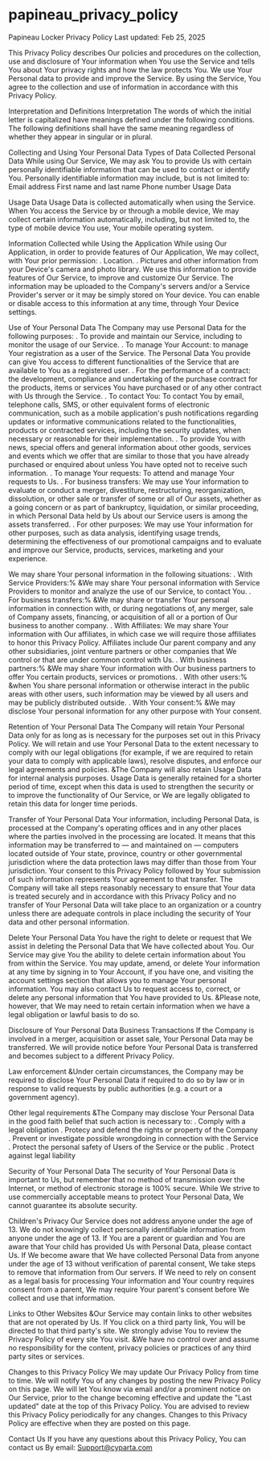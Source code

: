 # papineau_privacy_policy

Papineau Locker Privacy Policy Last updated: Feb 25, 2025

This Privacy Policy describes Our policies and procedures on the collection, use and disclosure of Your information when You use the Service and tells You about Your privacy rights and how the law protects You. We use Your Personal data to provide and improve the Service. By using the Service, You agree to the collection and use of information in accordance with this Privacy Policy.

Interpretation and Definitions Interpretation The words of which the initial letter is capitalized have meanings defined under the following conditions. The following definitions shall have the same meaning regardless of whether they appear in singular or in plural.

Collecting and Using Your Personal Data Types of Data Collected Personal Data While using Our Service, We may ask You to provide Us with certain personally identifiable information that can be used to contact or identify You. Personally identifiable information may include, but is not limited to: Email address First name and last name Phone number Usage Data

Usage Data Usage Data is collected automatically when using the Service. When You access the Service by or through a mobile device, We may collect certain information automatically, including, but not limited to, the type of mobile device You use, Your mobile operating system.

Information Collected while Using the Application While using Our Application, in order to provide features of Our Application, We may collect, with Your prior permission: . Location. . Pictures and other information from your Device's camera and photo library. We use this information to provide features of Our Service, to improve and customize Our Service. The information may be uploaded to the Company's servers and/or a Service Provider's server or it may be simply stored on Your device. You can enable or disable access to this information at any time, through Your Device settings.

Use of Your Personal Data The Company may use Personal Data for the following purposes: . To provide and maintain our Service, including to monitor the usage of our Service. . To manage Your Account: to manage Your registration as a user of the Service. The Personal Data You provide can give You access to different functionalities of the Service that are available to You as a registered user. . For the performance of a contract: the development, compliance and undertaking of the purchase contract for the products, items or services You have purchased or of any other contract with Us through the Service. . To contact You: To contact You by email, telephone calls, SMS, or other equivalent forms of electronic communication, such as a mobile application's push notifications regarding updates or informative communications related to the functionalities, products or contracted services, including the security updates, when necessary or reasonable for their implementation. . To provide You with news, special offers and general information about other goods, services and events which we offer that are similar to those that you have already purchased or enquired about unless You have opted not to receive such information. . To manage Your requests: To attend and manage Your requests to Us. . For business transfers: We may use Your information to evaluate or conduct a merger, divestiture, restructuring, reorganization, dissolution, or other sale or transfer of some or all of Our assets, whether as a going concern or as part of bankruptcy, liquidation, or similar proceeding, in which Personal Data held by Us about our Service users is among the assets transferred. . For other purposes: We may use Your information for other purposes, such as data analysis, identifying usage trends, determining the effectiveness of our promotional campaigns and to evaluate and improve our Service, products, services, marketing and your experience.

We may share Your personal information in the following situations: . With Service Providers:% &We may share Your personal information with Service Providers to monitor and analyze the use of our Service, to contact You. . For business transfers:% &We may share or transfer Your personal information in connection with, or during negotiations of, any merger, sale of Company assets, financing, or acquisition of all or a portion of Our business to another company. . With Affiliates: We may share Your information with Our affiliates, in which case we will require those affiliates to honor this Privacy Policy. Affiliates include Our parent company and any other subsidiaries, joint venture partners or other companies that We control or that are under common control with Us. . With business partners:% &We may share Your information with Our business partners to offer You certain products, services or promotions. . With other users:% &when You share personal information or otherwise interact in the public areas with other users, such information may be viewed by all users and may be publicly distributed outside. . With Your consent:% &We may disclose Your personal information for any other purpose with Your consent.

Retention of Your Personal Data The Company will retain Your Personal Data only for as long as is necessary for the purposes set out in this Privacy Policy. We will retain and use Your Personal Data to the extent necessary to comply with our legal obligations (for example, if we are required to retain your data to comply with applicable laws), resolve disputes, and enforce our legal agreements and policies. &The Company will also retain Usage Data for internal analysis purposes. Usage Data is generally retained for a shorter period of time, except when this data is used to strengthen the security or to improve the functionality of Our Service, or We are legally obligated to retain this data for longer time periods.

Transfer of Your Personal Data Your information, including Personal Data, is processed at the Company's operating offices and in any other places where the parties involved in the processing are located. It means that this information may be transferred to — and maintained on — computers located outside of Your state, province, country or other governmental jurisdiction where the data protection laws may differ than those from Your jurisdiction. Your consent to this Privacy Policy followed by Your submission of such information represents Your agreement to that transfer. The Company will take all steps reasonably necessary to ensure that Your data is treated securely and in accordance with this Privacy Policy and no transfer of Your Personal Data will take place to an organization or a country unless there are adequate controls in place including the security of Your data and other personal information.

Delete Your Personal Data You have the right to delete or request that We assist in deleting the Personal Data that We have collected about You. Our Service may give You the ability to delete certain information about You from within the Service. You may update, amend, or delete Your information at any time by signing in to Your Account, if you have one, and visiting the account settings section that allows you to manage Your personal information. You may also contact Us to request access to, correct, or delete any personal information that You have provided to Us. &Please note, however, that We may need to retain certain information when we have a legal obligation or lawful basis to do so.

Disclosure of Your Personal Data Business Transactions If the Company is involved in a merger, acquisition or asset sale, Your Personal Data may be transferred. We will provide notice before Your Personal Data is transferred and becomes subject to a different Privacy Policy.

Law enforcement &Under certain circumstances, the Company may be required to disclose Your Personal Data if required to do so by law or in response to valid requests by public authorities (e.g. a court or a government agency).

Other legal requirements &The Company may disclose Your Personal Data in the good faith belief that such action is necessary to: . Comply with a legal obligation . Protecy and defend the rights or property of the Company . Prevent or investigate possible wrongdoing in connection with the Service . Protect the personal safety of Users of the Service or the public . Protect against legal liability

Security of Your Personal Data The security of Your Personal Data is important to Us, but remember that no method of transmission over the Internet, or method of electronic storage is 100% secure. While We strive to use commercially acceptable means to protect Your Personal Data, We cannot guarantee its absolute security.

Children's Privacy Our Service does not address anyone under the age of 13. We do not knowingly collect personally identifiable information from anyone under the age of 13. If You are a parent or guardian and You are aware that Your child has provided Us with Personal Data, please contact Us. If We become aware that We have collected Personal Data from anyone under the age of 13 without verification of parental consent, We take steps to remove that information from Our servers. If We need to rely on consent as a legal basis for processing Your information and Your country requires consent from a parent, We may require Your parent's consent before We collect and use that information.

Links to Other Websites &Our Service may contain links to other websites that are not operated by Us. If You click on a third party link, You will be directed to that third party's site. We strongly advise You to review the Privacy Policy of every site You visit. &We have no control over and assume no responsibility for the content, privacy policies or practices of any third party sites or services.

Changes to this Privacy Policy We may update Our Privacy Policy from time to time. We will notify You of any changes by posting the new Privacy Policy on this page. We will let You know via email and/or a prominent notice on Our Service, prior to the change becoming effective and update the "Last updated" date at the top of this Privacy Policy. You are advised to review this Privacy Policy periodically for any changes. Changes to this Privacy Policy are effective when they are posted on this page.

Contact Us If you have any questions about this Privacy Policy, You can contact us By email: Support@cyparta.com
